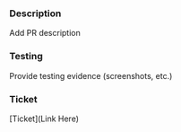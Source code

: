 ### Description
Add PR description

### Testing
Provide testing evidence (screenshots, etc.)

### Ticket
[Ticket](Link Here)